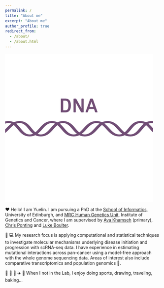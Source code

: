 ```yaml
---
permalink: /
title: "About me"
excerpt: "About me"
author_profile: true
redirect_from: 
  - /about/
  - /about.html
---
```


![image](../images/Central_dogma.gif)

❤️ Hello! I am Yuelin. I am pursuing a PhD at the  [School of Informatics](https://www.ed.ac.uk/informatics), University of Edinburgh, and [MRC Human Genetics Unit](https://www.ed.ac.uk/mrc-human-genetics-unit), Institute of Genetics and Cancer, where I am supervised by [Ava Khamseh](https://edbiomed.ai/people/) (primary), [Chris Ponting](https://www.ed.ac.uk/profile/chris-ponting) and [Luke Boulter](https://www.ed.ac.uk/profile/luke-boulter). 

🧬 💻 My research focus is applying computational and statistical techniques to investigate molecular mechanisms underlying disease initiation and progression with scRNA-seq data. I have experience in estimating mutational interactions across pan-cancer using a model-free approach with the whole genome sequencing data. Areas of interest also include comparative transcriptomics and population genomics 🐂. 

🎵 🏓 🎨 ✈️ 🦋 When I not in the Lab, I enjoy doing sports, drawing, traveling, baking... 
